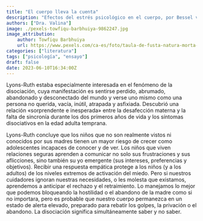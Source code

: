 ```yaml
---
title: "El cuerpo lleva la cuenta"
description: "Efectos del estrés psicológico en el cuerpo, por Bessel van der Kolk"
authors: ["Dra. Valina"]
image: ./pexels-towfiqu-barbhuiya-9862247.jpg
image_attribution:
    author: Towfiqu Barbhuiya
    url: https://www.pexels.com/ca-es/foto/taula-de-fusta-natura-morta-espai-per-a-text-rellotge-de-sorra-9862247/
categories: ["literatura"]
tags: ["psicología", "ensayo"]
draft: false
date: 2023-06-10T16:34:00Z
---
```


Lyons-Ruth estaba especialmente interesada en el fenómeno de la disociación, cuya manifestación es sentirse perdido, abrumado, abandonado y desconectado del mundo y verse uno mismo como una persona no querida, vacía, inútil, atrapada y asfixiada. Descubrió una relación «sorprendente e inesperada» entre la desafección materna y la falta de sincronía durante los dos primeros años de vida y los síntomas disociativos en la edad adulta temprana.

Lyons-Ruth concluye que los niños que no son realmente vistos ni conocidos por sus madres tienen un mayor riesgo de crecer como adolescentes incapaces de conocer y de ver. Los niños que viven relaciones seguras aprenden a comunicar no solo sus frustraciones y sus aflicciones, sino también su yo emergente (sus intereses, preferencias y objetivos). Recibir una respuesta empática protege a los niños (y a los adultos) de los niveles extremos de activación del miedo. Pero si nuestros cuidadores ignoran nuestras necesidades, o les molesta que existamos, aprendemos a anticipar el rechazo y el retraimiento. Lo manejamos lo mejor que podemos bloqueando la hostilidad o el abandono de la madre como si no importara, pero es probable que nuestro cuerpo permanezca en un estado de alerta elevado, preparado para rebatir los golpes, la privación o el abandono. La disociación significa simultáneamente saber y no saber.
